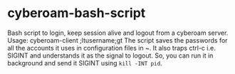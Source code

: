 # cyberoam-bash-script
Bash script to login, keep session alive and logout from a cyberoam server.
Usage: cyberoam-client ;ltusername;gt
The script saves the passwords for all the accounts it uses in configuration files in ~.
It also traps ctrl-c i.e. SIGINT and understands it as the signal to logout. So, you can run it in background and send it SIGINT using `kill -INT pid`.
